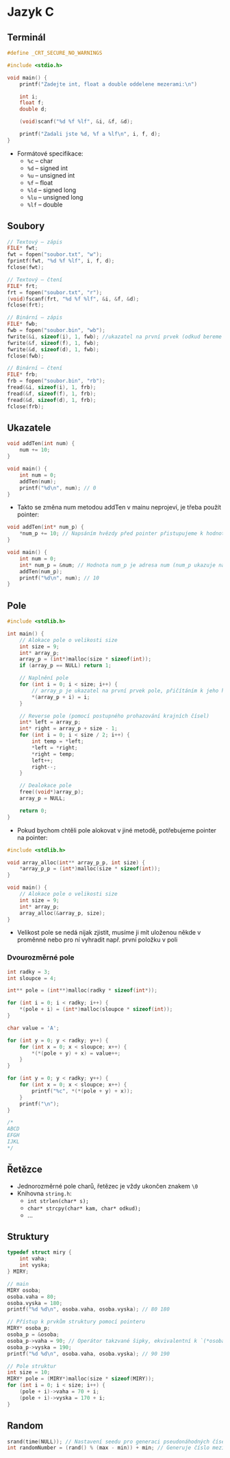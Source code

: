 # Jazyk C

## Terminál

```c
#define _CRT_SECURE_NO_WARNINGS

#include <stdio.h>

void main() {
    printf("Zadejte int, float a double oddelene mezerami:\n")

    int i;
    float f;
    double d;

    (void)scanf("%d %f %lf", &i, &f, &d);

    printf("Zadali jste %d, %f a %lf\n", i, f, d);
}
```

* Formátové specifikace:
  * `%c` – char
  * `%d` – signed int
  * `%u` – unsigned int
  * `%f` – float
  * `%ld` – signed long
  * `%lu` – unsigned long
  * `%lf` – double

## Soubory

```c
// Textový – zápis
FILE* fwt;
fwt = fopen("soubor.txt", "w");
fprintf(fwt, "%d %f %lf", i, f, d);
fclose(fwt);

// Textový – čtení
FILE* frt;
frt = fopen("soubor.txt", "r");
(void)fscanf(frt, "%d %f %lf", &i, &f, &d);
fclose(frt);

// Binární – zápis
FILE* fwb;
fwb = fopen("soubor.bin", "wb");
fwrite(&i, sizeof(i), 1, fwb); //ukazatel na první prvek (odkud bereme blok dat pro zápis), velikost prvku, počet prvků, stream
fwrite(&f, sizeof(f), 1, fwb);
fwrite(&d, sizeof(d), 1, fwb);
fclose(fwb);

// Binární – čtení
FILE* frb;
frb = fopen("soubor.bin", "rb");
fread(&i, sizeof(i), 1, frb);
fread(&f, sizeof(f), 1, frb);
fread(&d, sizeof(d), 1, frb);
fclose(frb);
```

## Ukazatele

```c
void addTen(int num) {
    num += 10;
}

void main() {
    int num = 0;
    addTen(num);
    printf("%d\n", num); // 0
}
```

* Takto se změna num metodou addTen v mainu neprojeví, je třeba použít pointer:

```c
void addTen(int* num_p) {
    *num_p += 10; // Napsáním hvězdy před pointer přistupujeme k hodnotě toho, na co pointer ukazuje
}

void main() {
    int num = 0;
    int* num_p = &num; // Hodnota num_p je adresa num (num_p ukazuje na num)
    addTen(num_p);
    printf("%d\n", num); // 10
}
```

## Pole

```c
#include <stdlib.h>

int main() {
    // Alokace pole o velikosti size
    int size = 9;
    int* array_p;
    array_p = (int*)malloc(size * sizeof(int));
    if (array_p == NULL) return 1;

    // Naplnění pole
    for (int i = 0; i < size; i++) {
        // array_p je ukazatel na první prvek pole, přičítáním k jeho hodnotě se dostáváme na adresy následujících prvků v poli
        *(array_p + i) = i;
    }

    // Reverse pole (pomocí postupného prohazování krajních čísel)
    int* left = array_p;
    int* right = array_p + size - 1;
    for (int i = 0; i < size / 2; i++) {
        int temp = *left;
        *left = *right;
        *right = temp;
        left++;
        right--;
    }

    // Dealokace pole
    free((void*)array_p);
    array_p = NULL;

    return 0;
}
```

* Pokud bychom chtěli pole alokovat v jiné metodě, potřebujeme pointer na pointer:

```c
#include <stdlib.h>

void array_alloc(int** array_p_p, int size) {
    *array_p_p = (int*)malloc(size * sizeof(int));
}

void main() {
    // Alokace pole o velikosti size
    int size = 9;
    int* array_p;
    array_alloc(&array_p, size);
}
```

* Velikost pole se nedá nijak zjistit, musíme ji mít uloženou někde v proměnné nebo pro ní vyhradit např. první položku v poli

### Dvourozměrné pole

```c
int radky = 3;
int sloupce = 4;

int** pole = (int**)malloc(radky * sizeof(int*));

for (int i = 0; i < radky; i++) {
    *(pole + i) = (int*)malloc(sloupce * sizeof(int));
}

char value = 'A';

for (int y = 0; y < radky; y++) {
    for (int x = 0; x < sloupce; x++) {
        *(*(pole + y) + x) = value++;
    }
}

for (int y = 0; y < radky; y++) {
    for (int x = 0; x < sloupce; x++) {
        printf("%c", *(*(pole + y) + x));
    }
    printf("\n");
}

/*
ABCD
EFGH
IJKL
*/
```

## Řetězce

* Jednorozměrné pole charů, řetězec je vždy ukončen znakem `\0`
* Knihovna `string.h`:
  * `int strlen(char* s);`
  * `char* strcpy(char* kam, char* odkud);`
  * ...

## Struktury

```c
typedef struct miry {
    int vaha;
    int vyska;
} MIRY;

// main
MIRY osoba;
osoba.vaha = 80;
osoba.vyska = 180;
printf("%d %d\n", osoba.vaha, osoba.vyska); // 80 180

// Přístup k prvkům struktury pomocí pointeru
MIRY* osoba_p;
osoba_p = &osoba;
osoba_p->vaha = 90; // Operátor takzvané šipky, ekvivalentní k `(*osoba_p).vaha = 90;`
osoba_p->vyska = 190;
printf("%d %d\n", osoba.vaha, osoba.vyska); // 90 190

// Pole struktur
int size = 10;    
MIRY* pole = (MIRY*)malloc(size * sizeof(MIRY));
for (int i = 0; i < size; i++) {
    (pole + i)->vaha = 70 + i;
    (pole + i)->vyska = 170 + i;
}
```

## Random

```c
srand(time(NULL)); // Nastavení seedu pro generaci pseudonáhodných čísel; time(NULL) vrací unix timestamp
int randomNumber = (rand() % (max - min)) + min; // Generuje číslo mezi min [inclusive] a max [exclusive]
```

